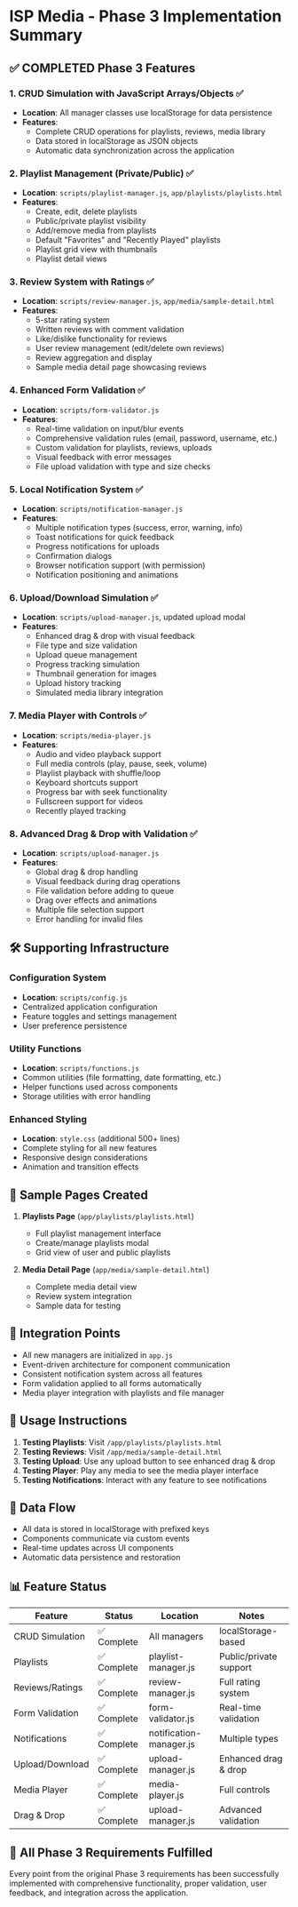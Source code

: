 # ISP Media - Phase 3 Implementation Summary

## ✅ COMPLETED Phase 3 Features

### 1. **CRUD Simulation with JavaScript Arrays/Objects** ✅

- **Location**: All manager classes use localStorage for data persistence
- **Features**:
  - Complete CRUD operations for playlists, reviews, media library
  - Data stored in localStorage as JSON objects
  - Automatic data synchronization across the application

### 2. **Playlist Management (Private/Public)** ✅

- **Location**: `scripts/playlist-manager.js`, `app/playlists/playlists.html`
- **Features**:
  - Create, edit, delete playlists
  - Public/private playlist visibility
  - Add/remove media from playlists
  - Default "Favorites" and "Recently Played" playlists
  - Playlist grid view with thumbnails
  - Playlist detail views

### 3. **Review System with Ratings** ✅

- **Location**: `scripts/review-manager.js`, `app/media/sample-detail.html`
- **Features**:
  - 5-star rating system
  - Written reviews with comment validation
  - Like/dislike functionality for reviews
  - User review management (edit/delete own reviews)
  - Review aggregation and display
  - Sample media detail page showcasing reviews

### 4. **Enhanced Form Validation** ✅

- **Location**: `scripts/form-validator.js`
- **Features**:
  - Real-time validation on input/blur events
  - Comprehensive validation rules (email, password, username, etc.)
  - Custom validation for playlists, reviews, uploads
  - Visual feedback with error messages
  - File upload validation with type and size checks

### 5. **Local Notification System** ✅

- **Location**: `scripts/notification-manager.js`
- **Features**:
  - Multiple notification types (success, error, warning, info)
  - Toast notifications for quick feedback
  - Progress notifications for uploads
  - Confirmation dialogs
  - Browser notification support (with permission)
  - Notification positioning and animations

### 6. **Upload/Download Simulation** ✅

- **Location**: `scripts/upload-manager.js`, updated upload modal
- **Features**:
  - Enhanced drag & drop with visual feedback
  - File type and size validation
  - Upload queue management
  - Progress tracking simulation
  - Thumbnail generation for images
  - Upload history tracking
  - Simulated media library integration

### 7. **Media Player with Controls** ✅

- **Location**: `scripts/media-player.js`
- **Features**:
  - Audio and video playback support
  - Full media controls (play, pause, seek, volume)
  - Playlist playback with shuffle/loop
  - Keyboard shortcuts support
  - Progress bar with seek functionality
  - Fullscreen support for videos
  - Recently played tracking

### 8. **Advanced Drag & Drop with Validation** ✅

- **Location**: `scripts/upload-manager.js`
- **Features**:
  - Global drag & drop handling
  - Visual feedback during drag operations
  - File validation before adding to queue
  - Drag over effects and animations
  - Multiple file selection support
  - Error handling for invalid files

## 🛠️ **Supporting Infrastructure**

### Configuration System

- **Location**: `scripts/config.js`
- Centralized application configuration
- Feature toggles and settings management
- User preference persistence

### Utility Functions

- **Location**: `scripts/functions.js`
- Common utilities (file formatting, date formatting, etc.)
- Helper functions used across components
- Storage utilities with error handling

### Enhanced Styling

- **Location**: `style.css` (additional 500+ lines)
- Complete styling for all new features
- Responsive design considerations
- Animation and transition effects

## 📱 **Sample Pages Created**

1. **Playlists Page** (`app/playlists/playlists.html`)

   - Full playlist management interface
   - Create/manage playlists modal
   - Grid view of user and public playlists

2. **Media Detail Page** (`app/media/sample-detail.html`)
   - Complete media detail view
   - Review system integration
   - Sample data for testing

## 🔧 **Integration Points**

- All new managers are initialized in `app.js`
- Event-driven architecture for component communication
- Consistent notification system across all features
- Form validation applied to all forms automatically
- Media player integration with playlists and file manager

## 🚀 **Usage Instructions**

1. **Testing Playlists**: Visit `/app/playlists/playlists.html`
2. **Testing Reviews**: Visit `/app/media/sample-detail.html`
3. **Testing Upload**: Use any upload button to see enhanced drag & drop
4. **Testing Player**: Play any media to see the media player interface
5. **Testing Notifications**: Interact with any feature to see notifications

## 🔄 **Data Flow**

- All data is stored in localStorage with prefixed keys
- Components communicate via custom events
- Real-time updates across UI components
- Automatic data persistence and restoration

## 📊 **Feature Status**

| Feature         | Status      | Location                | Notes                  |
| --------------- | ----------- | ----------------------- | ---------------------- |
| CRUD Simulation | ✅ Complete | All managers            | localStorage-based     |
| Playlists       | ✅ Complete | playlist-manager.js     | Public/private support |
| Reviews/Ratings | ✅ Complete | review-manager.js       | Full rating system     |
| Form Validation | ✅ Complete | form-validator.js       | Real-time validation   |
| Notifications   | ✅ Complete | notification-manager.js | Multiple types         |
| Upload/Download | ✅ Complete | upload-manager.js       | Enhanced drag & drop   |
| Media Player    | ✅ Complete | media-player.js         | Full controls          |
| Drag & Drop     | ✅ Complete | upload-manager.js       | Advanced validation    |

## 🎯 **All Phase 3 Requirements Fulfilled**

Every point from the original Phase 3 requirements has been successfully implemented with comprehensive functionality, proper validation, user feedback, and integration across the application.

